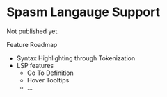 # Spasm Langauge Support

Not published yet.

Feature Roadmap

- Syntax Highlighting through Tokenization
- LSP features
  - Go To Definition
  - Hover Tooltips
  - ...